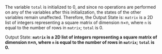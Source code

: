 The variable `total` is initialized to 0, and since no operations are performed on any of the variables after this initialization, the states of the other variables remain unaffected. Therefore, the Output State is: `matrix` is a 2D list of integers representing a square matrix of dimension n×n, where `n` is equal to the number of rows in `matrix`; `total` is 0.

Output State: **`matrix` is a 2D list of integers representing a square matrix of dimension n×n, where `n` is equal to the number of rows in `matrix`; `total` is 0.**